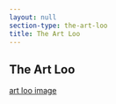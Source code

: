 ```yaml
---
layout: null
section-type: the-art-loo
title: The Art Loo
---
```


## The Art Loo

[art loo image][image]


[image]: /looslide/
